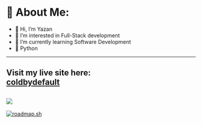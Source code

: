 # 💫 About Me:

- 👋 Hi, I’m Yazan
- 👀 I’m interested in Full-Stack development
- 🌱 I’m currently learning Software Development
- 💞️ Python
---
Visit my live site here:  
**[coldbydefault](https://www.coldbydefault.com)**
---
[![](https://visitcount.itsvg.in/api?id=ColdByDefault&icon=5&color=1)](https://visitcount.itsvg.in)
---

[![roadmap.sh](https://roadmap.sh/card/tall/652405354c7f3e98be4dada2?variant=dark&roadmaps=frontend%2Cbackend%2Cgit-github%2Cpython)](https://roadmap.sh)



